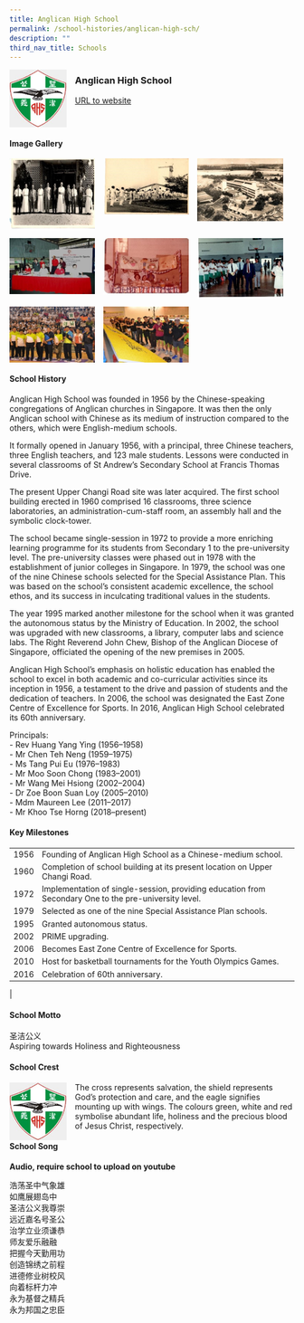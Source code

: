 ```yaml
---
title: Anglican High School
permalink: /school-histories/anglican-high-sch/
description: ""
third_nav_title: Schools
---
```

<img src="/images/anglicanhighsch1.jpg" style="width:20%;margin-right:15px;" align = "left">

### **Anglican High School**
[URL to website](http://anglicanhigh.moe.edu.sg/)

<br clear="left">

#### **Image Gallery**
<p><a href="https://staging.d1yxymztqoj7qn.amplifyapp.com/images/anglicanhighsch2.jpg">  
<img src="/images/anglicanhighsch2.jpg" style="width:30%;margin-right:15px;" align = "left">
</a></p>

<p><a href="https://staging.d1yxymztqoj7qn.amplifyapp.com/images/anglicanhighsch3.jpg">  
<img src="/images/anglicanhighsch3.jpg" style="width:30%;margin-right:15px;" align = "left">
</a></p>

<p><a href="https://staging.d1yxymztqoj7qn.amplifyapp.com/images/anglicanhighsch4.jpg">  
<img src="/images/anglicanhighsch4.jpg" style="width:30%;margin-right:15px;" align = "left">
</a></p>

<br clear="left">

<p><a href="https://staging.d1yxymztqoj7qn.amplifyapp.com/images/anglicanhighsch5.jpg">  
<img src="/images/anglicanhighsch5.jpg" style="width:30%;margin-right:15px;" align = "left">
</a></p>

<p><a href="https://staging.d1yxymztqoj7qn.amplifyapp.com/images/anglicanhighsch6.jpg">  
<img src="/images/anglicanhighsch6.jpg" style="width:30%;margin-right:15px;" align = "left">
</a></p>

<p><a href="https://staging.d1yxymztqoj7qn.amplifyapp.com/images/anglicanhighsch7.jpg">  
<img src="/images/anglicanhighsch7.jpg" style="width:30%;margin-right:15px;" align = "left">
</a></p>

<br clear="left">

<p><a href="https://staging.d1yxymztqoj7qn.amplifyapp.com/images/anglicanhighsch8.jpg">  
<img src="/images/anglicanhighsch8.jpg" style="width:30%;margin-right:15px;" align = "left">
</a></p>

<p><a href="https://staging.d1yxymztqoj7qn.amplifyapp.com/images/anglicanhighsch9.jpg">  
<img src="/images/anglicanhighsch9.jpg" style="width:30%;margin-right:15px;" align = "left">
</a></p>

<br clear="left">

#### **School History**
Anglican High School was founded in 1956 by the Chinese-speaking congregations of Anglican churches in Singapore. It was then the only Anglican school with Chinese as its medium of instruction compared to the others, which were English-medium schools.

It formally opened in January 1956, with a principal, three Chinese teachers, three English teachers, and 123 male students. Lessons were conducted in several classrooms of St Andrew’s Secondary School at Francis Thomas Drive.

The present Upper Changi Road site was later acquired. The first school building erected in 1960 comprised 16 classrooms, three science laboratories, an administration-cum-staff room, an assembly hall and the symbolic clock-tower.

The school became single-session in 1972 to provide a more enriching learning programme for its students from Secondary 1 to the pre-university level. The pre-university classes were phased out in 1978 with the establishment of junior colleges in Singapore. In 1979, the school was one of the nine Chinese schools selected for the Special Assistance Plan. This was based on the school’s consistent academic excellence, the school ethos, and its success in inculcating traditional values in the students.

The year 1995 marked another milestone for the school when it was granted the autonomous status by the Ministry of Education. In 2002, the school was upgraded with new classrooms, a library, computer labs and science labs. The Right Reverend John Chew, Bishop of the Anglican Diocese of Singapore, officiated the opening of the new premises in 2005.

Anglican High School’s emphasis on holistic education has enabled the school to excel in both academic and co-curricular activities since its inception in 1956, a testament to the drive and passion of students and the dedication of teachers. In 2006, the school was designated the East Zone Centre of Excellence for Sports. In 2016, Anglican High School celebrated its 60th anniversary.

Principals:<br>
\- Rev Huang Yang Ying (1956–1958)<br>
\- Mr Chen Teh Neng (1959–1975)<br>
\- Ms Tang Pui Eu (1976–1983)<br>
\- Mr Moo Soon Chong (1983–2001)<br>
\- Mr Wang Mei Hsiong (2002–2004)<br>
\- Dr Zoe Boon Suan Loy (2005–2010)<br>
\- Mdm Maureen Lee (2011–2017)<br>
\- Mr Khoo Tse Horng (2018–present)


#### **Key Milestones**

|  |  |
|:---:|---|
| 1956 | Founding of Anglican High School as a Chinese-medium school. |
| 1960 | Completion of school building at its present location on Upper Changi Road. |
| 1972 | Implementation of single-session, providing education from Secondary One to the pre-university level. |
| 1979 | Selected as one of the nine Special Assistance Plan schools. |
| 1995 | Granted autonomous status. |
| 2002 | PRIME upgrading. |
| 2006 | Becomes East Zone Centre of Excellence for Sports. |
| 2010 | Host for basketball tournaments for the Youth Olympics Games. |
| 2016 | Celebration of 60th anniversary. |
|

#### **School Motto**
圣洁公义<br>
Aspiring towards Holiness and Righteousness

#### **School Crest**
<img src="/images/anglicanhighsch1.jpg" style="width:20%;margin-right:15px;" align = "left">

The cross represents salvation, the shield represents God’s protection and care, and the eagle signifies mounting up with wings. The colours green, white and red symbolise abundant life, holiness and the precious blood of Jesus Christ, respectively.

#### **School Song**
**Audio, require school to upload on youtube**

浩荡圣中气象雄<br>
如鹰展翅岛中<br>
圣洁公义我尊崇<br>
远近嘉名号圣公<br>
治学立业须谦恭<br>
师友爱乐融融<br>
把握今天勤用功<br>
创造锦绣之前程<br>
进德修业树校风<br>
向着标杆力冲<br>
永为基督之精兵<br>
永为邦国之忠臣